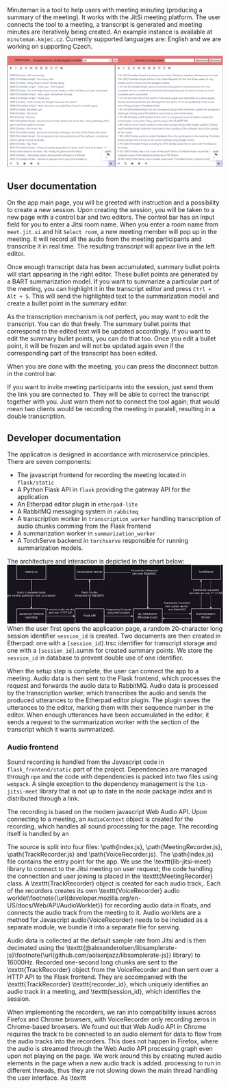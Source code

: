 Minuteman is a tool to help users with meeting minuting (producing a summary of the meeting). It works with the JitSi meeting platform. The user connects the tool to a meeting, a transcript is generated and meeting minutes are iteratively being created. An example instance is available at `minuteman.kmjec.cz`. Currently supported languages are: English and we are working on supporting Czech.

![An example of the application in action](images/minuteman_fullscreen.png)

## User documentation
On the app main page, you will be greeted with instruction and a possibility to create a new session. Upon creating the session, you will be taken to a new page with a control bar and two editors. The control bar has an input field for you to enter a Jitsi room name. When you enter a room name from `meet.jit.si` and hit `Select room`, a new meeting member will pop up in the meeting. It will record all the audio from the meeting participants and transcribe it in real time. The resulting transcript will appear live in the left editor.

Once enough transcript data has been accumulated, summary bullet points will start appearing in the right editor. These bullet points are generated by a BART summarization model. If you want to summarize a particular part of the meeting, you can highlight it in the transcript editor and press `Ctrl + Alt + S`. This will send the highlighted text to the summarization model and create a bullet point in the summary editor.

As the transcription mechanism is not perfect, you may want to edit the transcript. You can do that freely. The summary bullet points that correspond to the edited text will be updated accordingly. If you want to edit the summary bullet points, you can do that too. Once you edit a bullet point, it will be frozen and will not be updated again even if the corresponding part of the transcript has been edited.

When you are done with the meeting, you can press the disconnect button in the control bar.

If you want to invite meeting participants into the session, just send them the link you are connected to. They will be able to correct the transcript together with you. Just warn them not to connect the tool again; that would mean two clients would be recording the meeting in paralell, resulting in a double transcription.

## Developer documentation
The application is designed in accordance with microservice principles. There are seven components:

* The javascript frontend for recording the meeting located in `flask/static`
* A Python Flask API in `flask` providing the gateway API for the application
* An Etherpad editor plugin in `etherpad-lite`
* A RabbitMQ messaging system in `rabbitmq`
* A transcription worker in `transcription_worker` handling transcription of audio chunks comming from the Flask frontend
* A summarization worker in `summarization_worker`
* A TorchServe backend in `torchserve` responsible for running summarization models.

The architecture and interaction is depicted in the chart below:
![The Minuteman architecture](images/minuteman-architecture.drawio.png)
When the user first opens the application page, a random 20-character long session identifier `session_id` is created. Two documents are then created in Etherpad: one with a `[session_id]`.trsc identifier for transcript storage and one with a `[session_id]`.summ for created summary points. We store the `session_id` in database to prevent double use of one identifier.

When the setup step is complete, the user can connect the app to a meeting. Audio data is then sent to the Flask frontend, which processes the request and forwards the audio data to RabbitMQ. Audio data is processed by the transcription worker, which transcribes the audio and sends the produced utterances to the Etherpad editor plugin. The plugin saves the utterances to the editor, marking them with their sequence number in the editor. When enough utterances have been accumulated in the editor, it sends a request to the summarization worker with the section of the transcript which it wants summarized.

### Audio frontend
Sound recording is handled from the Javascript code in `flask_frontend/static` part of the project. Dependencies are managed through `npm` and the code with dependencies is packed into two files using `webpack`. A single exception to the dependency management is the `lib-jitsi-meet` library that is not up to date in the node package index and is distributed through a link.

The recording is based on the modern javascript Web Audio API. Upon connecting to a meeting, an `AudioContext` object is created for the recording, which handles all sound processing for the page. The recording itself is handled by an 

The source is split into four files: \path{index.js}, \path{MeetingRecorder.js}, \path{TrackRecorder.js} and \path{VoiceRecorder.js}. The \path{index.js} file contains the entry point for the app. We use the \texttt{lib-jitsi-meet} library to connect to the Jitsi meeting on user request; the code handling the connection and user joining is placed in the \texttt{MeetingRecorder} class. A \texttt{TrackRecorder} object is  created for each audio track,. Each of the recorders creates its own \texttt{VoiceRecorder} audio worklet\footnote{\url{developer.mozilla.org/en-US/docs/Web/API/AudioWorklet}} for recording audio data in floats, and connects the audio track from the meeting to it. Audio worklets are a method for Javascript audio{VoiceRecorder} needs to be included as a separate module, we bundle it into a separate file for serving.

Audio data is collected at the default sample rate from Jitsi and is then decimated using the \texttt{@alexanderolsen/libsamplerate-js}\footnote{\url{github.com/aolsenjazz/libsamplerate-js}} library) to 16000Hz. Recorded one-second long chunks are sent to the \texttt{TrackRecorder} object from the VoiceRecorder and then sent over a HTTP API to the Flask frontend. They are accompanied with the \texttt{TrackRecorder} \texttt{recorder\_id}, which uniquely identifies an audio track in a meeting, and \texttt{session\_id}, which identifies the session.

When implementing the recorders, we ran into compatibility issues across Firefox and Chrome browsers, with VoiceRecorder only recording zeros in Chrome-based browsers. We found out that Web Audio API in Chrome requires the track to be connected to an audio element for data to flow from the audio tracks into the recorders. This does not happen in Firefox, where the audio is streamed through the Web Audio API processing graph even upon not playing on the page. We work around this by creating muted audio elements in the page when a new audio track is added.
 processing to run in different threads, thus they are not slowing down the main thread handling the user interface. As \texttt
###

 
